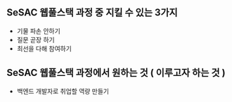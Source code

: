 ## SeSAC 웹풀스택 과정 중 지킬 수 있는 3가지
- 기물 파손 안하기
- 질문 곧장 하기
- 최선을 다해 참여하기

## SeSAC 웹풀스택 과정에서 원하는 것 ( 이루고자 하는 것 )
- 백엔드 개발자로 취업할 역량 만들기